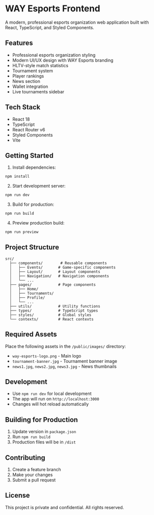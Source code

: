 # WAY Esports Frontend

A modern, professional esports organization web application built with React, TypeScript, and Styled Components.

## Features

- Professional esports organization styling
- Modern UI/UX design with WAY Esports branding
- HLTV-style match statistics
- Tournament system
- Player rankings
- News section
- Wallet integration
- Live tournaments sidebar

## Tech Stack

- React 18
- TypeScript
- React Router v6
- Styled Components
- Vite

## Getting Started

1. Install dependencies:
```bash
npm install
```

2. Start development server:
```bash
npm run dev
```

3. Build for production:
```bash
npm run build
```

4. Preview production build:
```bash
npm run preview
```

## Project Structure

```
src/
  ├── components/        # Reusable components
  │   ├── Events/       # Game-specific components
  │   ├── Layout/       # Layout components
  │   ├── Navigation/   # Navigation components
  │   └── ...
  ├── pages/            # Page components
  │   ├── Home/
  │   ├── Tournaments/
  │   ├── Profile/
  │   └── ...
  ├── utils/            # Utility functions
  ├── types/            # TypeScript types
  ├── styles/           # Global styles
  └── contexts/         # React contexts
```

## Required Assets

Place the following assets in the `/public/images/` directory:
- `way-esports-logo.png` - Main logo
- `tournament-banner.jpg` - Tournament banner image
- `news1.jpg`, `news2.jpg`, `news3.jpg` - News thumbnails

## Development

- Use `npm run dev` for local development
- The app will run on `http://localhost:3000`
- Changes will hot reload automatically

## Building for Production

1. Update version in `package.json`
2. Run `npm run build`
3. Production files will be in `/dist`

## Contributing

1. Create a feature branch
2. Make your changes
3. Submit a pull request

## License

This project is private and confidential. All rights reserved. 